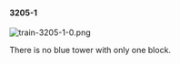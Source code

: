 #### 3205-1
![train-3205-1-0.png](https://github.com/lil-lab/nlvr/raw/master/nlvr/train/images/53/train-3205-1-0.png "train-3205-1-0.png")

There is no blue tower with only one block.